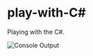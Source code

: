 # play-with-C#
Playing with the C#.

![Console Output](https://github.com/SanjeevSaniel/images./Output.png)
